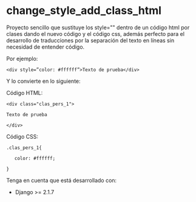 change_style_add_class_html
==================

Proyecto sencillo que sustituye los style="" dentro de un código html por clases dando el nuevo código y el código css, además perfecto para el desarrollo de traducciones por la separación del texto en líneas sin necesidad de entender código.

Por ejemplo:

``<div style=”color: #ffffff”>Texto de prueba</div>``


Y lo convierte en lo siguiente:

Código HTML:

``<div class="clas_pers_1">``

``Texto de prueba``

``</div>``

Código CSS:

``.clas_pers_1{``

``    color: #ffffff; ``

``}``


Tenga en cuenta que está desarrollado con:
- Django >= 2.1.7


